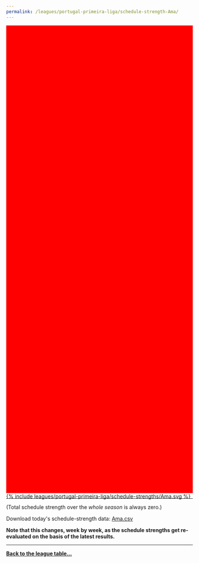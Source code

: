 ```yaml
---
permalink: /leagues/portugal-primeira-liga/schedule-strength-Ama/
---
```


<style>
.svg-wrap {
    background-color:red;
    height:0;
    padding-top:250%; /* 350px/550px */
    position: relative;
}

svg {
    background-color: white;
    height: 100%;
    display:block;
    width: 100%;
    position: absolute;
    top:0;
    left:0;
}
</style>


<div class="svg-wrap">
{% include leagues/portugal-primeira-liga/schedule-strengths/Ama.svg %}
</div>

-----

(Total schedule strength over the *whole season* is always zero.)


Download today's schedule-strength data: [Ama.csv](/assets/leagues/portugal-primeira-liga/2025/schedule-strengths/Ama.csv)

**Note that this changes, week by week, as the schedule strengths get re-evaluated on the
basis of the latest results.**

-----

[**Back to the league table...**](/leagues/portugal-primeira-liga)


